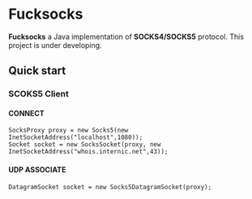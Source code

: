 # Fucksocks

**Fucksocks** a Java implementation of **SOCKS4/SOCKS5** protocol. This project is under developing.

## Quick start

### SCOKS5 Client

#### CONNECT

	SocksProxy proxy = new Socks5(new InetSocketAddress("localhost",1080));
	Socket socket = new SocksSocket(proxy, new InetSocketAddress("whois.internic.net",43));

#### UDP ASSOCIATE

	DatagramSocket socket = new Socks5DatagramSocket(proxy);
	